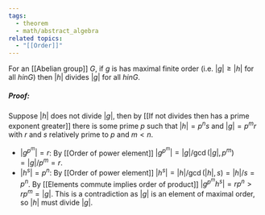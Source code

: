 ```yaml
---
tags:
  - theorem
  - math/abstract_algebra
related topics:
  - "[[Order]]"
---
```

For an [[Abelian group]] $G$, if $g$ is has maximal finite order (i.e. $|g|\geq |h|$ for all $h in G$) then $|h|$ divides $|g|$ for all $h in G$.
##### Proof:
Suppose $|h|$ does not divide $|g|$, then by [[If not divides then has a prime exponent greater]] there is some prime $p$ such that $|h|=p^ns$ and $|g|=p^mr$ with $r$ and $s$ relatively prime to $p$ and $m < n$.
- $|g^{p^m}|=r$:
	By [[Order of power element]] $|g^{p^m}|=|g|/\gcd(|g|,p^m)=|g|/p^m=r$.
- $|h^s|=p^n$:
	By [[Order of power element]] $|h^s|=|h|/\gcd(|h|,s)=|h|/s=p^n$.
By [[Elements commute implies order of product]] $|g^{p^m} h^s|=r p^n>r p^m=|g|$. This is a contradiction as $|g|$ is an element of maximal order, so $|h|$ must divide $|g|$.